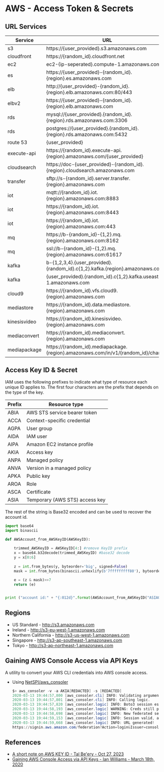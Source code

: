 # AWS - Access Token & Secrets

## URL Services

| Service      | URL                   |
|--------------|-----------------------|
| s3           | https://{user_provided}.s3.amazonaws.com |
| cloudfront   | https://{random_id}.cloudfront.net |
| ec2          | ec2-{ip-seperated}.compute-1.amazonaws.com |
| es           | https://{user_provided}-{random_id}.{region}.es.amazonaws.com |
| elb          | http://{user_provided}-{random_id}.{region}.elb.amazonaws.com:80/443 |
| elbv2        | https://{user_provided}-{random_id}.{region}.elb.amazonaws.com |
| rds          | mysql://{user_provided}.{random_id}.{region}.rds.amazonaws.com:3306 |
| rds          | postgres://{user_provided}.{random_id}.{region}.rds.amazonaws.com:5432 |
| route 53     | {user_provided} |
| execute-api  | https://{random_id}.execute-api.{region}.amazonaws.com/{user_provided} |
| cloudsearch  | https://doc-{user_provided}-{random_id}.{region}.cloudsearch.amazonaws.com |
| transfer     | sftp://s-{random_id}.server.transfer.{region}.amazonaws.com |
| iot          | mqtt://{random_id}.iot.{region}.amazonaws.com:8883 |
| iot          | https://{random_id}.iot.{region}.amazonaws.com:8443 |
| iot          | https://{random_id}.iot.{region}.amazonaws.com:443 |
| mq           | https://b-{random_id}-{1,2}.mq.{region}.amazonaws.com:8162 |
| mq           | ssl://b-{random_id}-{1,2}.mq.{region}.amazonaws.com:61617 |
| kafka        | b-{1,2,3,4}.{user_provided}.{random_id}.c{1,2}.kafka.{region}.amazonaws.com |
| kafka        | {user_provided}.{random_id}.c{1,2}.kafka.useast-1.amazonaws.com |
| cloud9       | https://{random_id}.vfs.cloud9.{region}.amazonaws.com |
| mediastore   | https://{random_id}.data.mediastore.{region}.amazonaws.com |
| kinesisvideo | https://{random_id}.kinesisvideo.{region}.amazonaws.com |
| mediaconvert | https://{random_id}.mediaconvert.{region}.amazonaws.com |
| mediapackage | https://{random_id}.mediapackage.{region}.amazonaws.com/in/v1/{random_id}/channel |


## Access Key ID & Secret

IAM uses the following prefixes to indicate what type of resource each unique ID applies to. The first four characters are the prefix that depends on the type of the key.

| Prefix       | Resource type           |
|--------------|-------------------------|
| ABIA | AWS STS service bearer token |
| ACCA | Context-specific credential |
| AGPA | User group |
| AIDA | IAM user |
| AIPA | Amazon EC2 instance profile |
| AKIA | Access key |
| ANPA | Managed policy |
| ANVA | Version in a managed policy |
| APKA | Public key |
| AROA | Role |
| ASCA | Certificate |
| ASIA | Temporary (AWS STS) access key |

The rest of the string is Base32 encoded and can be used to recover the account id.

```py
import base64
import binascii

def AWSAccount_from_AWSKeyID(AWSKeyID):
    
    trimmed_AWSKeyID = AWSKeyID[4:] #remove KeyID prefix
    x = base64.b32decode(trimmed_AWSKeyID) #base32 decode
    y = x[0:6]
    
    z = int.from_bytes(y, byteorder='big', signed=False)
    mask = int.from_bytes(binascii.unhexlify(b'7fffffffff80'), byteorder='big', signed=False)
    
    e = (z & mask)>>7
    return (e)


print ("account id:" + "{:012d}".format(AWSAccount_from_AWSKeyID("ASIAQNZGKIQY56JQ7WML")))
```

## Regions

* US Standard - http://s3.amazonaws.com
* Ireland - http://s3-eu-west-1.amazonaws.com
* Northern California - http://s3-us-west-1.amazonaws.com
* Singapore - http://s3-ap-southeast-1.amazonaws.com
* Tokyo - http://s3-ap-northeast-1.amazonaws.com


## Gaining AWS Console Access via API Keys

A utility to convert your AWS CLI credentials into AWS console access.

* Using [NetSPI/aws_consoler](https://github.com/NetSPI/aws_consoler)
    ```powershell
    $> aws_consoler -v -a AKIA[REDACTED] -s [REDACTED]
    2020-03-13 19:44:57,800 [aws_consoler.cli] INFO: Validating arguments...
    2020-03-13 19:44:57,801 [aws_consoler.cli] INFO: Calling logic.
    2020-03-13 19:44:57,820 [aws_consoler.logic] INFO: Boto3 session established.
    2020-03-13 19:44:58,193 [aws_consoler.logic] WARNING: Creds still permanent, creating federated session.
    2020-03-13 19:44:58,698 [aws_consoler.logic] INFO: New federated session established.
    2020-03-13 19:44:59,153 [aws_consoler.logic] INFO: Session valid, attempting to federate as arn:aws:sts::123456789012:federated-user/aws_consoler.
    2020-03-13 19:44:59,668 [aws_consoler.logic] INFO: URL generated!
    https://signin.aws.amazon.com/federation?Action=login&Issuer=consoler.local&Destination=https%3A%2F%2Fconsole.aws.amazon.com%2Fconsole%2Fhome%3Fregion%3Dus-east-1&SigninToken=[REDACTED]
    ```


## References

* [A short note on AWS KEY ID - Tal Be'ery - Oct 27, 2023](https://medium.com/@TalBeerySec/a-short-note-on-aws-key-id-f88cc4317489)
* [Gaining AWS Console Access via API Keys - Ian Williams - March 18th, 2020](https://blog.netspi.com/gaining-aws-console-access-via-api-keys/)